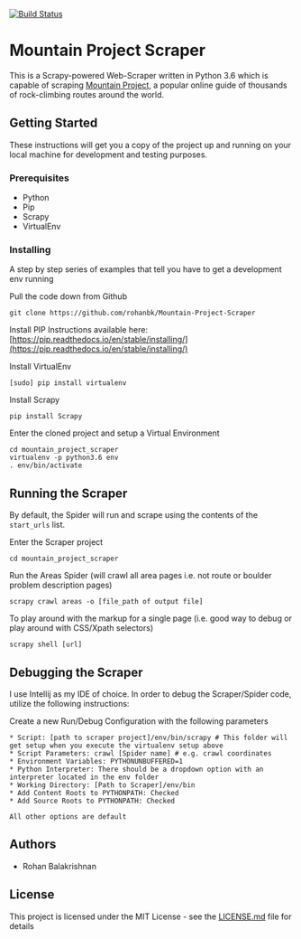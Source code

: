 [![Build Status](https://travis-ci.org/rohanbk/Mountain-Project-Scraper.svg?branch=master)](https://travis-ci.org/rohanbk/Mountain-Project-Scraper/)

# Mountain Project Scraper

This is a Scrapy-powered Web-Scraper written in Python 3.6 which is capable of scraping [Mountain Project](https://www.mountainproject.com/), a popular online guide of thousands of rock-climbing routes around the world.

## Getting Started

These instructions will get you a copy of the project up and running on your local machine for development and testing purposes.

### Prerequisites

- Python
- Pip
- Scrapy
- VirtualEnv

### Installing

A step by step series of examples that tell you have to get a development env running

Pull the code down from Github

```
git clone https://github.com/rohanbk/Mountain-Project-Scraper
```

Install PIP
Instructions available here: [https://pip.readthedocs.io/en/stable/installing/](https://pip.readthedocs.io/en/stable/installing/)


Install VirtualEnv
```
[sudo] pip install virtualenv
```

Install Scrapy
```
pip install Scrapy
```

Enter the cloned project and setup a Virtual Environment
```
cd mountain_project_scraper
virtualenv -p python3.6 env
. env/bin/activate
```

## Running the Scraper

By default, the Spider will run and scrape using the contents of the ```start_urls``` list.

Enter the Scraper project
```
cd mountain_project_scraper
```

Run the Areas Spider (will crawl all area pages i.e. not route or boulder problem description pages)
```
scrapy crawl areas -o [file_path of output file]
```

To play around with the markup for a single page (i.e. good way to debug or play around with CSS/Xpath selectors)
```
scrapy shell [url]
```
## Debugging the Scraper

I use Intellij as my IDE of choice. In order to debug the Scraper/Spider code, utilize the following instructions: 

Create a new Run/Debug Configuration with the following parameters

```
* Script: [path to scraper project]/env/bin/scrapy # This folder will get setup when you execute the virtualenv setup above
* Script Parameters: crawl [Spider name] # e.g. crawl coordinates
* Environment Variables: PYTHONUNBUFFERED=1
* Python Interpreter: There should be a dropdown option with an interpreter located in the env folder
* Working Directory: [Path to Scraper]/env/bin
* Add Content Roots to PYTHONPATH: Checked
* Add Source Roots to PYTHONPATH: Checked

All other options are default
```
## Authors

* Rohan Balakrishnan

## License

This project is licensed under the MIT License - see the [LICENSE.md](LICENSE.md) file for details

